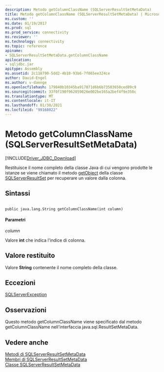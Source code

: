 ```yaml
---
description: Metodo getColumnClassName (SQLServerResultSetMetaData)
title: Metodo getColumnClassName (SQLServerResultSetMetaData) | Microsoft Docs
ms.custom: ''
ms.date: 01/19/2017
ms.prod: sql
ms.prod_service: connectivity
ms.reviewer: ''
ms.technology: connectivity
ms.topic: reference
apiname:
- SQLServerResultSetMetaData.getColumnClassName
apilocation:
- sqljdbc.jar
apitype: Assembly
ms.assetid: 2c118790-5dd2-4b10-93b6-7f065ee324ce
author: David-Engel
ms.author: v-daenge
ms.openlocfilehash: 179840b10345ba917871d6b6b73503650ced89c9
ms.sourcegitcommit: 33f0f190f962059826e002be165a2bef4f9e350c
ms.translationtype: MT
ms.contentlocale: it-IT
ms.lasthandoff: 01/30/2021
ms.locfileid: "99168022"
---
```

# <a name="getcolumnclassname-method-sqlserverresultsetmetadata"></a>Metodo getColumnClassName (SQLServerResultSetMetaData)
[!INCLUDE[Driver_JDBC_Download](../../../includes/driver_jdbc_download.md)]

  Restituisce il nome completo della classe Java di cui vengono prodotte le istanze se viene chiamato il metodo [getObject](../../../connect/jdbc/reference/getobject-method-sqlserverresultset.md) della classe [SQLServerResultSet](../../../connect/jdbc/reference/sqlserverresultset-class.md) per recuperare un valore dalla colonna.  
  
## <a name="syntax"></a>Sintassi  
  
```  
  
public java.lang.String getColumnClassName(int column)  
```  
  
#### <a name="parameters"></a>Parametri  
 *column*  
  
 Valore **int** che indica l'indice di colonna.  
  
## <a name="return-value"></a>Valore restituito  
 Valore **String** contenente il nome completo della classe.  
  
## <a name="exceptions"></a>Eccezioni  
 [SQLServerException](../../../connect/jdbc/reference/sqlserverexception-class.md)  
  
## <a name="remarks"></a>Osservazioni  
 Questo metodo getColumnClassName viene specificato dal metodo getColumnClassName nell'interfaccia java.sql.ResultSetMetaData.  
  
## <a name="see-also"></a>Vedere anche  
 [Metodi di SQLServerResultSetMetaData](../../../connect/jdbc/reference/sqlserverresultsetmetadata-methods.md)   
 [Membri di SQLServerResultSetMetaData](../../../connect/jdbc/reference/sqlserverresultsetmetadata-members.md)   
 [Classe SQLServerResultSetMetaData](../../../connect/jdbc/reference/sqlserverresultsetmetadata-class.md)  
  
  
